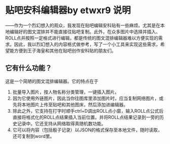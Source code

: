 # 贴吧安科编辑器by etwxr9 说明

——作为一个烈幻想入的观众，我发现在贴吧编辑安科贴有一些麻烦。尤其是在本地编辑好的图文混排并不能直接往贴吧复制。此外，在众多图片中选择并插入、ROLL点并按照一定格式进行编辑，都是传统的图文混排编辑器难以方便实现的需求。因此，我以烈幻想入的内容格式做参考，写了一个小工具来实现这些需求，希望能方便到王子海皇和其他在贴吧创作安科贴的朋友们。

## 它有什么功能？

这是一个简陋的图文混排编辑器。它的特点在于
1. 批量导入图片，按人物名称分类管理，一键插入图片。
2. 因为它使用外链图片，因此当你往图库里添加图片时，应当复制网络图片，或先将本地图片上传至贴吧和其他图床，然后添加进编辑器。
3. 除此之外，它支持在打字时顺手ctrl+D调出ROLL点小窗，输入ROLL点公式后直接将格式化的ROLL点结果插入当前位置。并将ROLL点结果记录到一旁的历史记录中。它还支持从网络取得真随机数功能。
4. 它可以将内容（包括骰子记录）以JSON的格式保存至本地文件，随时读取，还可复制到word里。
